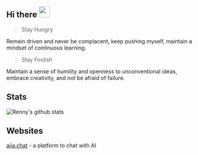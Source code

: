 ## Hi there <img src="https://media.giphy.com/media/hvRJCLFzcasrR4ia7z/giphy.gif" width="29px" height="29px"> 

> Stay Hungry

Remain driven and never be complacent, keep pushing myself, maintain a mindset of continuous learning.

> Stay Foolish

Maintain a sense of humility and openness to unconventional ideas, embrace creativity, and not be afraid of failure.

## Stats  

![Renny's github stats](https://github-readme-stats.vercel.app/api?username=renny-ren&hide=["issues"]&show_icons=true&line_height=30)

<!---
renny-ren/renny-ren is a ✨ special ✨ repository because its `README.md` (this file) appears on your GitHub profile.
You can click the Preview link to take a look at your changes.
--->

## Websites
[aiia.chat](https://aiichat.cn) - a platform to chat with AI
